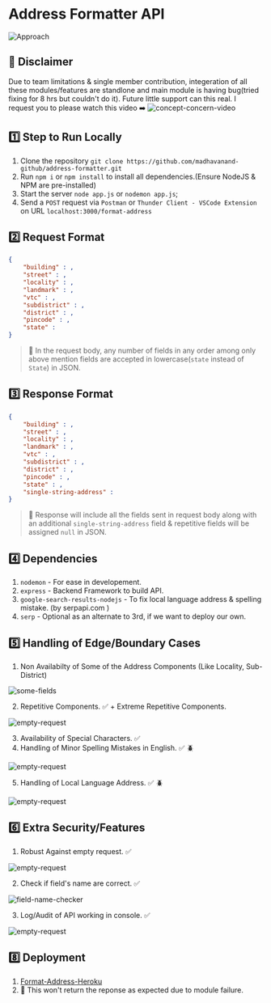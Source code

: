# Address Formatter API

![Approach](https://github.com/madhavanand-github/address-formatter/blob/master/img/approach.jpg)

## 🛑 Disclaimer
Due to team limitations & single member contribution, integeration of all these modules/features are standlone and main module is having bug(tried fixing for 8 hrs but couldn't do it). Future little support can this real.
I request you to please watch this video ➡️ ![concept-concern-video](https://youtu.be/ffqgxQtE5mA)  

## 1️⃣ Step to Run Locally

1. Clone the repository `git clone https://github.com/madhavanand-github/address-formatter.git`
2. Run `npm i` or `npm install` to install all dependencies.(Ensure NodeJS & NPM are pre-installed)
3. Start the server `node app.js` or `nodemon app.js`;
4. Send a `POST` request via `Postman` or `Thunder Client - VSCode Extension` on URL `localhost:3000/format-address`

## 2️⃣ Request Format

```json
{
	"building" : ,
	"street" : ,
	"locality" : ,
	"landmark" : ,
	"vtc" : ,
	"subdistrict" : ,
	"district" : ,
	"pincode" : ,
	"state" : 
}
```

> 🛑 In the request body, any number of fields in any order among only above mention fields are accepted in lowercase(`state` instead of `State`) in JSON.

## 3️⃣ Response Format

```json
{
	"building" : ,
	"street" : ,
	"locality" : ,
	"landmark" : ,
	"vtc" : ,
	"subdistrict" : ,
	"district" : ,
	"pincode" : ,
	"state" : ,
	"single-string-address" :
}
```

> 🛑 Response will include all the fields sent in request body along with an additional `single-string-address` field & repetitive fields will be assigned `null` in JSON.

## 4️⃣ Dependencies

1. `nodemon` - For ease in developement.
2. `express` - Backend Framework to build API.
3. `google-search-results-nodejs` - To fix local language address & spelling mistake. (by serpapi.com )
4. `serp` - Optional as an alternate to 3rd, if we want to deploy our own.

## 5️⃣ Handling of Edge/Boundary Cases

1. Non Availabilty of Some of the Address Components (Like Locality, Sub-District)  

![some-fields](https://github.com/madhavanand-github/address-formatter/blob/master/gif/some-fields.gif)  

2. Repetitive Components. ✅ + Extreme Repetitive Components.  

![empty-request](https://github.com/madhavanand-github/address-formatter/blob/master/gif/extreme-repetitive-case.gif)  

3. Availability of Special Characters. ✅
4. Handling of Minor Spelling Mistakes in English. ✅ 🪲

![empty-request](https://github.com/madhavanand-github/address-formatter/blob/master/gif/spelling-check.gif)  

5. Handling of Local Language Address. ✅ 🪲  

![empty-request](https://github.com/madhavanand-github/address-formatter/blob/master/gif/local-lang-add.gif)  


## 6️⃣ Extra Security/Features

1. Robust Against empty request. ✅  

![empty-request](https://github.com/madhavanand-github/address-formatter/blob/master/gif/empty-request.gif)  

2. Check if field's name are correct. ✅  

![field-name-checker](https://github.com/madhavanand-github/address-formatter/blob/master/gif/field-name-checker.gif)

3. Log/Audit of API working in console. ✅    

![empty-request](https://github.com/madhavanand-github/address-formatter/blob/master/gif/log.gif)

## 8️⃣ Deployment

1. [Format-Address-Heroku](https://format-address.herokuapp.com/)
2. 🛑 This won't return the reponse as expected due to module failure.